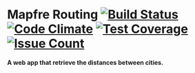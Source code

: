 Mapfre Routing [![Build Status](https://travis-ci.org/rafaelGuerreiro/routing-web.svg?branch=master)](https://travis-ci.org/rafaelGuerreiro/routing-web) [![Code Climate](https://codeclimate.com/github/rafaelGuerreiro/routing-web/badges/gpa.svg)](https://codeclimate.com/github/rafaelGuerreiro/routing-web) [![Test Coverage](https://codeclimate.com/github/rafaelGuerreiro/routing-web/badges/coverage.svg)](https://codeclimate.com/github/rafaelGuerreiro/routing-web/coverage) [![Issue Count](https://codeclimate.com/github/rafaelGuerreiro/routing-web/badges/issue_count.svg)](https://codeclimate.com/github/rafaelGuerreiro/routing-web)
=========

**A web app that retrieve the distances between cities.**
